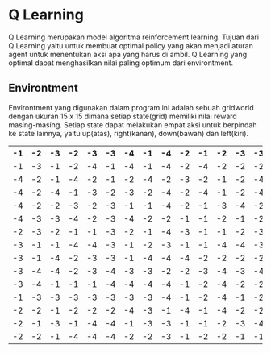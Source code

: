 # Q Learning

Q Learning merupakan model algoritma reinforcement learning. Tujuan dari Q Learning yaitu untuk membuat optimal policy yang akan menjadi aturan agent untuk menentukan aksi apa yang harus di ambil. Q Learning yang optimal dapat menghasilkan nilai paling optimum dari environtment.

## Environtment

Environtment yang digunakan dalam program ini adalah sebuah gridworld dengan ukuran 15 x 15 dimana setiap state(grid) memiliki nilai reward masing-masing. Setiap state dapat melakukan empat aksi untuk berpindah ke state lainnya, yaitu up(atas), right(kanan), down(bawah) dan left(kiri).

<!-- Table -->
<table>
  <tr>
    <th>-1</th>
    <th>-2</th>
    <th>-3</th>
    <th>-2</th>
    <th>-3</th>
    <th>-3</th>
    <th>-4</th>
    <th>-1</th>
    <th>-4</th>
    <th>-2</th>
    <th>-1</th>
    <th>-2</th>
    <th>-3</th>
    <th>-3</th>
    <th>500</th>
  </tr>
  <tr>
    <td>-1</td>
    <td>-3</td>
    <td>-1</td>
    <td>-2</td>
    <td>-4</td>
    <td>-1</td>
    <td>-4</td>
    <td>-1</td>
    <td>-4</td>
    <td>-2</td>
    <td>-4</td>
    <td>-2</td>
    <td>-2</td>
    <td>-2</td>
    <td>-1</td>
  </tr>
  <tr>
    <td>-4</td>
    <td>-2</td>
    <td>-1</td>
    <td>-4</td>
    <td>-2</td>
    <td>-1</td>
    <td>-2</td>
    <td>-4</td>
    <td>-2</td>
    <td>-3</td>
    <td>-2</td>
    <td>-1</td>
    <td>-2</td>
    <td>-4</td>
    <td>-4</td>
  </tr>
  <tr>
    <td>-4</td>
    <td>-2</td>
    <td>-4</td>
    <td>-1</td>
    <td>-3</td>
    <td>-2</td>
    <td>-3</td>
    <td>-2</td>
    <td>-4</td>
    <td>-2</td>
    <td>-4</td>
    <td>-1</td>
    <td>-2</td>
    <td>-4</td>
    <td>-2</td>
  </tr>
  <tr>
    <td>-4</td>
    <td>-2</td>
    <td>-2</td>
    <td>-3</td>
    <td>-2</td>
    <td>-3</td>
    <td>-1</td>
    <td>-1</td>
    <td>-4</td>
    <td>-2</td>
    <td>-1</td>
    <td>-3</td>
    <td>-4</td>
    <td>-2</td>
    <td>-4</td>
  </tr>
  <tr>
    <td>-4</td>
    <td>-3</td>
    <td>-3</td>
    <td>-4</td>
    <td>-2</td>
    <td>-3</td>
    <td>-4</td>
    <td>-2</td>
    <td>-2</td>
    <td>-1</td>
    <td>-1</td>
    <td>-2</td>
    <td>-1</td>
    <td>-2</td>
    <td>-1</td>
  </tr>
  <tr>
    <td>-2</td>
    <td>-3</td>
    <td>-2</td>
    <td>-1</td>
    <td>-1</td>
    <td>-3</td>
    <td>-2</td>
    <td>-1</td>
    <td>-4</td>
    <td>-3</td>
    <td>-1</td>
    <td>-1</td>
    <td>-2</td>
    <td>-3</td>
    <td>-3</td>
  </tr>
  <tr>
    <td>-3</td>
    <td>-1</td>
    <td>-1</td>
    <td>-4</td>
    <td>-4</td>
    <td>-3</td>
    <td>-1</td>
    <td>-2</td>
    <td>-3</td>
    <td>-1</td>
    <td>-1</td>
    <td>-4</td>
    <td>-4</td>
    <td>-3</td>
    <td>-3</td>
  </tr>
  <tr>
    <td>-3</td>
    <td>-1</td>
    <td>-4</td>
    <td>-2</td>
    <td>-3</td>
    <td>-3</td>
    <td>-1</td>
    <td>-4</td>
    <td>-4</td>
    <td>-4</td>
    <td>-2</td>
    <td>-2</td>
    <td>-2</td>
    <td>-2</td>
    <td>-1</td>
  </tr>
  <tr>
    <td>-3</td>
    <td>-4</td>
    <td>-4</td>
    <td>-2</td>
    <td>-3</td>
    <td>-4</td>
    <td>-3</td>
    <td>-3</td>
    <td>-2</td>
    <td>-2</td>
    <td>-3</td>
    <td>-4</td>
    <td>-3</td>
    <td>-4</td>
    <td>-1</td>
  </tr>
  <tr>
    <td>-3</td>
    <td>-4</td>
    <td>-1</td>
    <td>-1</td>
    <td>-1</td>
    <td>-4</td>
    <td>-4</td>
    <td>-4</td>
    <td>-4</td>
    <td>-1</td>
    <td>-2</td>
    <td>-4</td>
    <td>-2</td>
    <td>-2</td>
    <td>-1</td>
  </tr>
  <tr>
    <td>-1</td>
    <td>-3</td>
    <td>-3</td>
    <td>-3</td>
    <td>-3</td>
    <td>-3</td>
    <td>-3</td>
    <td>-3</td>
    <td>-4</td>
    <td>-1</td>
    <td>-2</td>
    <td>-4</td>
    <td>-1</td>
    <td>-2</td>
    <td>-4</td>
  </tr>
  <tr>
    <td>-2</td>
    <td>-2</td>
    <td>-1</td>
    <td>-2</td>
    <td>-2</td>
    <td>-2</td>
    <td>-4</td>
    <td>-3</td>
    <td>-1</td>
    <td>-4</td>
    <td>-1</td>
    <td>-4</td>
    <td>-2</td>
    <td>-2</td>
    <td>-2</td>
  </tr>
  <tr>
    <td>-2</td>
    <td>-1</td>
    <td>-3</td>
    <td>-1</td>
    <td>-4</td>
    <td>-4</td>
    <td>-1</td>
    <td>-3</td>
    <td>-3</td>
    <td>-1</td>
    <td>-1</td>
    <td>-2</td>
    <td>-3</td>
    <td>-4</td>
    <td>-3</td>
  </tr>
  <tr>
    <td>-2</td>
    <td>-2</td>
    <td>-1</td>
    <td>-4</td>
    <td>-4</td>
    <td>-4</td>
    <td>-2</td>
    <td>-2</td>
    <td>-3</td>
    <td>-1</td>
    <td>-2</td>
    <td>-2</td>
    <td>-1</td>
    <td>-1</td>
    <td>-3</td>
  </tr>
</table>
<!-- Table -->